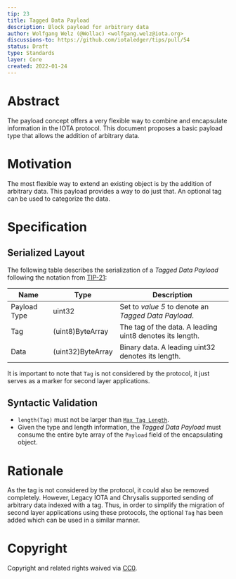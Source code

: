 ```yaml
---
tip: 23
title: Tagged Data Payload
description: Block payload for arbitrary data
author: Wolfgang Welz (@Wollac) <wolfgang.welz@iota.org>
discussions-to: https://github.com/iotaledger/tips/pull/54
status: Draft
type: Standards
layer: Core
created: 2022-01-24
---
```


# Abstract

The payload concept offers a very flexible way to combine and encapsulate information in the IOTA protocol. This document proposes a basic payload type that allows the addition of arbitrary data.

# Motivation

The most flexible way to extend an existing object is by the addition of arbitrary data. This payload provides a way to do just that. An optional tag can be used to categorize the data.

# Specification

## Serialized Layout

The following table describes the serialization of a _Tagged Data Payload_ following the notation from [TIP-21](../TIP-0021/tip-0021.md):

| Name         | Type              | Description                                              |
|--------------|-------------------|----------------------------------------------------------|
| Payload Type | uint32            | Set to *value 5* to denote an _Tagged Data Payload_.     |
| Tag          | (uint8)ByteArray  | The tag of the data. A leading uint8 denotes its length. |
| Data         | (uint32)ByteArray | Binary data. A leading uint32 denotes its length.        |

It is important to note that `Tag` is not considered by the protocol, it just serves as a marker for second layer applications.

## Syntactic Validation

- `length(Tag)` must not be larger than [`Max Tag Length`](../TIP-0022/tip-0022.md).
- Given the type and length information, the _Tagged Data Payload_ must consume the entire byte array of the `Payload` field of the encapsulating object.

# Rationale

As the tag is not considered by the protocol, it could also be removed completely. However, Legacy IOTA and Chrysalis supported sending of arbitrary data indexed with a tag. Thus, in order to simplify the migration of second layer applications using these protocols, the optional `Tag` has been added which can be used in a similar manner.

# Copyright

Copyright and related rights waived via [CC0](https://creativecommons.org/publicdomain/zero/1.0/).
